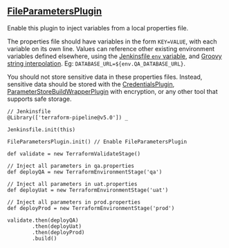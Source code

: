 ## [FileParametersPlugin](../src/FileParametersPlugin.groovy)

Enable this plugin to inject variables from a local properties file.

The properties file should have variables in the form `KEY=VALUE`, with each variable on its own line.  Values can reference other existing environment variables defined elsewhere, using the [Jenkinsfile `env` variable](https://jenkins.io/doc/book/pipeline/jenkinsfile/#using-environment-variables), and [Groovy string interpolation](http://docs.groovy-lang.org/latest/html/documentation/#_string_interpolation).  Eg: `DATABASE_URL=${env.QA_DATABASE_URL}`.

You should not store sensitive data in these properties files.  Instead, sensitive data should be stored with the [CredentialsPlugin](./src/CredentialsPlugin.groovy), [ParameterStoreBuildWrapperPlugin](#parameterstorebuildwrapperplugin) with encryption, or any other tool that supports safe storage.

```
// Jenkinsfile
@Library(['terraform-pipeline@v5.0']) _

Jenkinsfile.init(this)

FileParametersPlugin.init() // Enable FileParametersPlugin

def validate = new TerraformValidateStage()

// Inject all parameters in qa.properties
def deployQA = new TerraformEnvironmentStage('qa')

// Inject all parameters in uat.properties
def deployUat = new TerraformEnvironmentStage('uat')

// Inject all parameters in prod.properties
def deployProd = new TerraformEnvironmentStage('prod')

validate.then(deployQA)
        .then(deployUat)
        .then(deployProd)
        .build()
```
